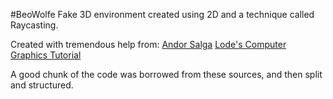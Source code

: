 #BeoWolfe
Fake 3D environment created using 2D and a technique called Raycasting.

Created with tremendous help from:
[Andor Salga](http://www.openprocessing.org/user/36804)
[Lode's Computer Graphics Tutorial](http://lodev.org/cgtutor/raycasting.html)

A good chunk of the code was borrowed from these sources, and then split and structured.
